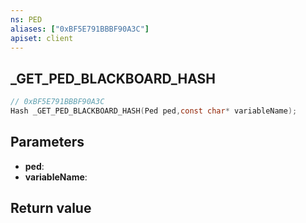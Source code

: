```yaml
---
ns: PED
aliases: ["0xBF5E791BBBF90A3C"]
apiset: client
---
```

## _GET_PED_BLACKBOARD_HASH

```c
// 0xBF5E791BBBF90A3C
Hash _GET_PED_BLACKBOARD_HASH(Ped ped,const char* variableName);
```


## Parameters
* **ped**:
* **variableName**:

## Return value